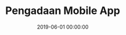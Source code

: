 ---
layout: inner
position: left
title: 'Pengadaan Mobile App'
lead_text: 'A portal information of the procurement of goods and services.'
tags: ['Kotlin', 'Android SDK']
featured_image: ['/img/posts/pengadaan.png']
date: 2019-06-01 00:00:00
categories: ['Android']
project_link: ''
button_icon: ''
button_text: ''
order: 22
visible: 0
company: 'Suitmedia Digital Agency'
---